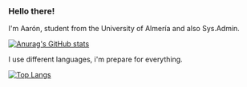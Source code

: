 ### Hello there!

I'm Aarón, student from the University of Almería and also Sys.Admin.



[![Anurag's GitHub stats](https://github-readme-stats.vercel.app/api?username=aaronblanco&show_icons=true&theme=radical)](https://github.com/anuraghazra/github-readme-stats)

I use different languages, i'm prepare for everything.

[![Top Langs](https://github-readme-stats.vercel.app/api/top-langs/?username=aaronblanco&langs_count=8)](https://github.com/anuraghazra/github-readme-stats)
<!--
**aaronblanco/aaronblanco** is a ✨ _special_ ✨ repository because its `README.md` (this file) appears on your GitHub profile.


Here are some ideas to get you started:

- 🔭 I’m currently working on ...
- 🌱 I’m currently learning ...
- 👯 I’m looking to collaborate on ...
- 🤔 I’m looking for help with ...
- 💬 Ask me about ...
- 📫 How to reach me: ...
- 😄 Pronouns: ...
- ⚡ Fun fact: ...
-->
